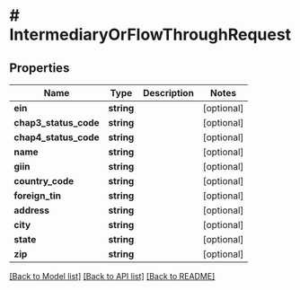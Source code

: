 # # IntermediaryOrFlowThroughRequest

## Properties

Name | Type | Description | Notes
------------ | ------------- | ------------- | -------------
**ein** | **string** |  | [optional]
**chap3_status_code** | **string** |  | [optional]
**chap4_status_code** | **string** |  | [optional]
**name** | **string** |  | [optional]
**giin** | **string** |  | [optional]
**country_code** | **string** |  | [optional]
**foreign_tin** | **string** |  | [optional]
**address** | **string** |  | [optional]
**city** | **string** |  | [optional]
**state** | **string** |  | [optional]
**zip** | **string** |  | [optional]

[[Back to Model list]](../../../README.md#models) [[Back to API list]](../../../README.md#endpoints) [[Back to README]](../../../README.md)
